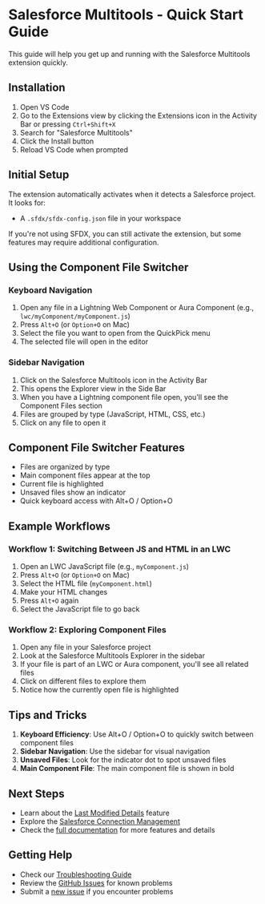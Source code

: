 # Salesforce Multitools - Quick Start Guide

This guide will help you get up and running with the Salesforce Multitools extension quickly.

## Installation

1. Open VS Code
2. Go to the Extensions view by clicking the Extensions icon in the Activity Bar or pressing `Ctrl+Shift+X`
3. Search for "Salesforce Multitools"
4. Click the Install button
5. Reload VS Code when prompted

## Initial Setup

The extension automatically activates when it detects a Salesforce project. It looks for:

- A `.sfdx/sfdx-config.json` file in your workspace

If you're not using SFDX, you can still activate the extension, but some features may require additional configuration.

## Using the Component File Switcher

### Keyboard Navigation

1. Open any file in a Lightning Web Component or Aura Component (e.g., `lwc/myComponent/myComponent.js`)
2. Press `Alt+O` (or `Option+O` on Mac)
3. Select the file you want to open from the QuickPick menu
4. The selected file will open in the editor

### Sidebar Navigation

1. Click on the Salesforce Multitools icon in the Activity Bar
2. This opens the Explorer view in the Side Bar
3. When you have a Lightning component file open, you'll see the Component Files section
4. Files are grouped by type (JavaScript, HTML, CSS, etc.)
5. Click on any file to open it

## Component File Switcher Features

- Files are organized by type
- Main component files appear at the top
- Current file is highlighted
- Unsaved files show an indicator
- Quick keyboard access with Alt+O / Option+O

## Example Workflows

### Workflow 1: Switching Between JS and HTML in an LWC

1. Open an LWC JavaScript file (e.g., `myComponent.js`)
2. Press `Alt+O` (or `Option+O` on Mac)
3. Select the HTML file (`myComponent.html`)
4. Make your HTML changes
5. Press `Alt+O` again
6. Select the JavaScript file to go back

### Workflow 2: Exploring Component Files

1. Open any file in your Salesforce project
2. Look at the Salesforce Multitools Explorer in the sidebar
3. If your file is part of an LWC or Aura component, you'll see all related files
4. Click on different files to explore them
5. Notice how the currently open file is highlighted

## Tips and Tricks

1. **Keyboard Efficiency**: Use Alt+O / Option+O to quickly switch between component files
2. **Sidebar Navigation**: Use the sidebar for visual navigation
3. **Unsaved Files**: Look for the indicator dot to spot unsaved files
4. **Main Component File**: The main component file is shown in bold

## Next Steps

- Learn about the [Last Modified Details](./features/last-modified-details.md) feature
- Explore the [Salesforce Connection Management](./features/connection-management.md)
- Check the [full documentation](./index.md) for more features and details

## Getting Help

- Check our [Troubleshooting Guide](./troubleshooting.md)
- Review the [GitHub Issues](https://github.com/yourusername/salesforce-multitools-3/issues) for known problems
- Submit a [new issue](https://github.com/yourusername/salesforce-multitools-3/issues/new) if you encounter problems 